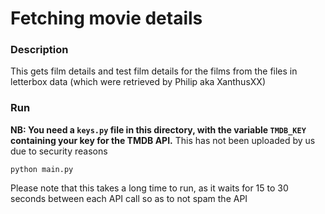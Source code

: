 # Fetching movie details   

### Description   
This gets film details and test film details for the films from the files in letterbox data (which were retrieved by Philip aka XanthusXX)   

### Run    

**NB: You need a ```keys.py``` file in this directory, with the variable ```TMDB_KEY``` containing your key for the TMDB API.** This has not been uploaded by us due to security reasons    

```
python main.py
```      

Please note that this takes a long time to run, as it waits for 15 to 30 seconds between each API call so as to not spam the API
